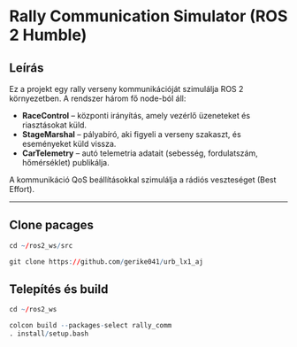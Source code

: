 # Rally Communication Simulator (ROS 2 Humble)

## Leírás
Ez a projekt egy rally verseny kommunikációját szimulálja ROS 2 környezetben.
A rendszer három fő node-ból áll:
- **RaceControl** – központi irányítás, amely vezérlő üzeneteket és riasztásokat küld.
- **StageMarshal** – pályabíró, aki figyeli a verseny szakaszt, és eseményeket küld vissza.
- **CarTelemetry** – autó telemetria adatait (sebesség, fordulatszám, hőmérséklet) publikálja.

A kommunikáció QoS beállításokkal szimulálja a rádiós veszteséget (Best Effort).

---
## Clone pacages

``` r
cd ~/ros2_ws/src
```
```  r
git clone https://github.com/gerike041/urb_lx1_aj
```

## Telepítés és build

```r
cd ~/ros2_ws
```
```r
colcon build --packages-select rally_comm
. install/setup.bash
```


